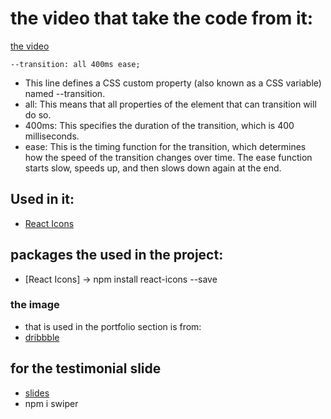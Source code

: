 # the video that take the code from it: 

[the video](https://www.youtube.com/watch?v=G-Cr00UYokU&t=142s)

`
--transition: all 400ms ease;
`
- This line defines a CSS custom property (also known as a CSS variable) named --transition.
- all: This means that all properties of the element that can transition will do so.
- 400ms: This specifies the duration of the transition, which is 400 milliseconds.
- ease: This is the timing function for the transition, which determines how the speed of the transition changes over time. The ease function starts slow, speeds up, and then slows down again at the end.

## Used in it: 
- [React Icons](https://react-icons.github.io/react-icons/)



## packages the used in the project:

- [React Icons] -> npm install react-icons --save

### the image
- that is used in the portfolio section is from: 
- [dribbble](https://dribbble.com/Alien_Pixels)

## for the testimonial slide
- [slides](https://swiperjs.com/)
- npm i swiper